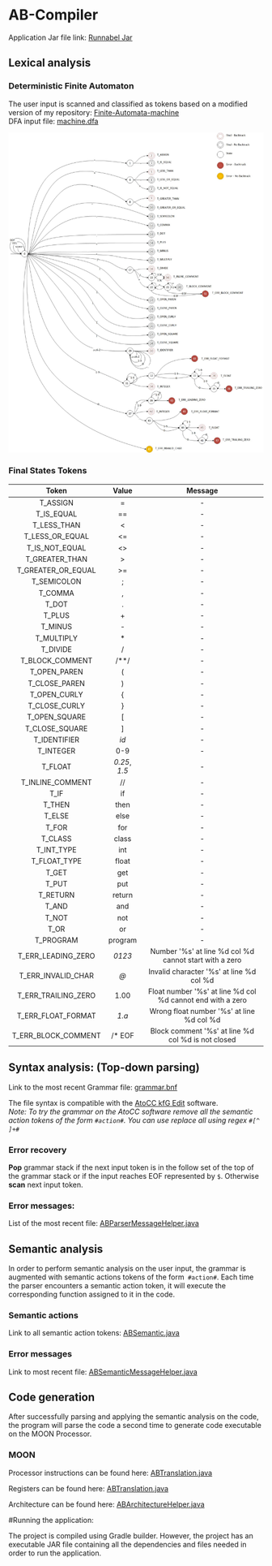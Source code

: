 # AB-Compiler

Application Jar file link: <a href="https://github.com/amirbawab/AB-Compiler/tree/master/Runnable%20Jar">Runnabel Jar</a>

## Lexical analysis

### Deterministic Finite Automaton
The user input is scanned and classified as tokens based on a modified version of my repository: <a href="https://github.com/amirbawab/Finite-Automata-machine-simulator">Finite-Automata-machine</a> <br/>
DFA input file: <a href="https://github.com/amirbawab/AB-Compiler/blob/master/src/main/resources/scanner/machine.dfa">machine.dfa</a>

<img src="https://github.com/amirbawab/AB-Compiler/blob/master/src/main/resources/images/dfa/DFA.jpg"/>

### Final States Tokens

|         Token         |       Value       | Message |
|:---------------------:|:-----------------:|:-----------------:|
|        T_ASSIGN       |         =         | - |
|        T_IS_EQUAL     |         ==        | - |
|       T_LESS_THAN     |         <         | - |
|     T_LESS_OR_EQUAL   |         <=        | - |
|      T_IS_NOT_EQUAL   |         <>        | - |
|      T_GREATER_THAN   |         >         | - |
|    T_GREATER_OR_EQUAL |         >=        | - |
|       T_SEMICOLON     |         ;         | - |
|         T_COMMA       |         ,         | - |
|          T_DOT        |         .         | - |
|          T_PLUS       |         +         | - |
|         T_MINUS       |         -         | - |
|        T_MULTIPLY     |         *         | - |
|         T_DIVIDE      |         /         | - |
|     T_BLOCK_COMMENT   |        /**/       | - |
|       T_OPEN_PAREN    |         (         | - |
|      T_CLOSE_PAREN    |         )         | - |
|       T_OPEN_CURLY    |         {         | - |
|      T_CLOSE_CURLY    |         }         | - |
|      T_OPEN_SQUARE    |         [         | - |
|      T_CLOSE_SQUARE   |         ]         | - |
|       T_IDENTIFIER    |        *id*       | - |
|        T_INTEGER      |        0-9        | - |
|         T_FLOAT       |   *0.25*,  *1.5*  | - |
|     T_INLINE_COMMENT  |         //        | - |
|           T_IF        |         if        | - |
|          T_THEN       |        then       | - |
|          T_ELSE       |        else       | - |
|          T_FOR        |        for        | - |
|         T_CLASS       |       class       | - |
|        T_INT_TYPE     |        int        | - |
|       T_FLOAT_TYPE    |       float       | - |
|          T_GET        |        get        | - |
|          T_PUT        |        put        | - |
|         T_RETURN      |       return      | - |
|          T_AND        |        and        | - |
|          T_NOT        |        not        | - |
|           T_OR        |         or        | - |
|        T_PROGRAM      |      program      | - |
|    T_ERR_LEADING_ZERO |       *0123*      | Number '%s' at line %d col %d cannot start with a zero |
|    T_ERR_INVALID_CHAR |        *@*        | Invalid character '%s' at line %d col %d |
|   T_ERR_TRAILING_ZERO |        1.00       | Float number '%s' at line %d col %d cannot end with a zero |
|    T_ERR_FLOAT_FORMAT |       *1.a*       | Wrong float number '%s' at line %d col %d |
|   T_ERR_BLOCK_COMMENT |       /* EOF      | Block comment '%s' at line %d col %d is not closed |


## Syntax analysis: (Top-down parsing)

Link to the most recent Grammar file:
<a href="https://github.com/amirbawab/AB-Compiler/blob/master/src/main/resources/parser/grammar.bnf">grammar.bnf</a>

The file syntax is compatible with the <a href="http://atocc.de/cgi-bin/atocc/site.cgi?lang=en&site=main">AtoCC kfG Edit</a> software.<br/>
*Note: To try the grammar on the AtoCC software remove all the semantic action tokens of the form `#action#`. You can use replace all using
regex `#[^ ]+#`*

### Error recovery

**Pop** grammar stack if the next input token is in the follow set of the top of the grammar stack or if the input reaches EOF represented by `$`. 
Otherwise **scan** next input token.

### Error messages:

List of the most recent file:
<a href="https://github.com/amirbawab/AB-Compiler/blob/master/src/main/java/parser/helper/ABParserMessageHelper.java">ABParserMessageHelper.java</a>

## Semantic analysis

In order to perform semantic analysis on the user input, the grammar is augmented with semantic actions tokens of the form` #action#`. Each time the parser encounters a semantic action token, it will execute the corresponding function assigned to it in the code.

### Semantic actions
Link to all semantic action tokens:
<a href="https://github.com/amirbawab/AB-Compiler/blob/master/src/main/java/semantic/ABSemantic.java#L44">ABSemantic.java</a>
<br/>

### Error messages
Link to most recent file: 
<a href="https://github.com/amirbawab/AB-Compiler/blob/master/src/main/java/semantic/helper/ABSemanticMessageHelper.java">ABSemanticMessageHelper.java</a>

## Code generation
After successfully parsing and applying the semantic analysis on the code, the program will parse the code a second time to generate code executable on the MOON Processor.

### MOON
Processor instructions can be found here:
<a href="https://github.com/amirbawab/AB-Compiler/blob/master/src/main/java/translation/ABTranslation.java#L1590">ABTranslation.java</a>

Registers can be found here:
<a href="https://github.com/amirbawab/AB-Compiler/blob/master/src/main/java/translation/ABTranslation.java#L1518">ABTranslation.java</a>

Architecture can be found here:
<a href="https://github.com/amirbawab/AB-Compiler/blob/master/src/main/java/translation/helper/ABArchitectureHelper.java#L6">ABArchitectureHelper.java</a>

#Running the application:

The project is compiled using Gradle builder. However, the project has an executable JAR file containing all the dependencies and files needed in order to run the application.
